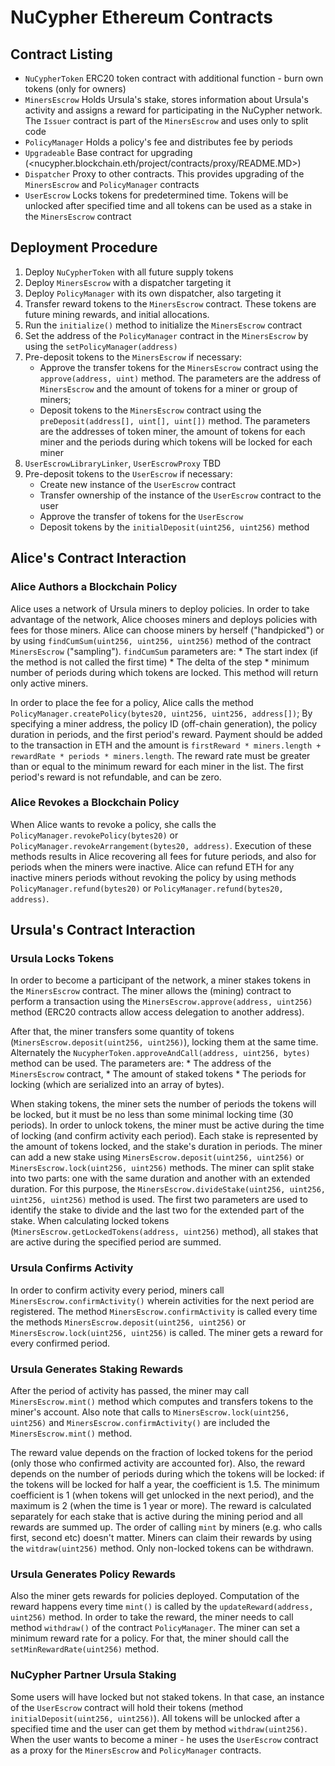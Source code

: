 # NuCypher Ethereum Contracts


## Contract Listing

* `NuCypherToken` ERC20 token contract with additional function - burn own tokens (only for owners)
* `MinersEscrow` Holds Ursula's stake, stores information about Ursula's activity and assigns a reward for participating in the NuCypher network. The `Issuer` contract is part of the `MinersEscrow` and uses only to split code
* `PolicyManager` Holds a policy's fee and distributes fee by periods
* `Upgradeable` Base contract for upgrading (<nucypher.blockchain.eth/project/contracts/proxy/README.MD>)
* `Dispatcher` Proxy to other contracts. This provides upgrading of the `MinersEscrow` and `PolicyManager` contracts
* `UserEscrow` Locks tokens for predetermined time. Tokens will be unlocked after specified time and all tokens can be used as a stake in the `MinersEscrow` contract

## Deployment Procedure

1. Deploy `NuCypherToken` with all future supply tokens
2. Deploy `MinersEscrow` with a dispatcher targeting it
3. Deploy `PolicyManager` with its own dispatcher, also targeting it
4. Transfer reward tokens to the `MinersEscrow` contract. These tokens are future mining rewards, and initial allocations.
5. Run the `initialize()` method to initialize the `MinersEscrow` contract
6. Set the address of the `PolicyManager` contract  in the `MinersEscrow` by using the `setPolicyManager(address)`
7. Pre-deposit tokens to the `MinersEscrow` if necessary:
	* Approve the transfer tokens for the `MinersEscrow` contract using the `approve(address, uint)` method. The parameters are the address of `MinersEscrow` and the amount of tokens for a miner or group of miners;
	* Deposit tokens to the `MinersEscrow` contract using the `preDeposit(address[], uint[], uint[])` method. The parameters are the addresses of token miner, the amount of tokens for each miner and the periods during which tokens will be locked for each miner
8. `UserEscrowLibraryLinker`, `UserEscrowProxy` TBD
9. Pre-deposit tokens to the `UserEscrow` if necessary:
	* Create new instance of the `UserEscrow` contract 
	* Transfer ownership of the instance of the `UserEscrow` contract to the user
	* Approve the transfer of tokens for the `UserEscrow`
	* Deposit tokens by the `initialDeposit(uint256, uint256)` method

## Alice's Contract Interaction

### Alice Authors a Blockchain Policy

Alice uses a network of Ursula miners to deploy policies.
In order to take advantage of the network, Alice chooses miners and deploys policies with fees for those miners.
Alice can choose miners by herself ("handpicked") or by using `findCumSum(uint256, uint256, uint256)` method of the contract `MinersEscrow` ("sampling").
`findCumSum` parameters are:
    * The start index (if the method is not called the first time)
    * The delta of the step
    * minimum number of periods during which tokens are locked.
This method will return only active miners.

In order to place the fee for a policy, Alice calls the method `PolicyManager.createPolicy(bytes20, uint256, uint256, address[])`;
By specifying a miner address, the policy ID (off-chain generation), the policy duration in periods, and the first period's reward.
Payment should be added to the transaction in ETH and the amount is `firstReward * miners.length + rewardRate * periods * miners.length`.
The reward rate must be greater than or equal to the minimum reward for each miner in the list. The first period's reward is not refundable, and can be zero.

### Alice Revokes a Blockchain Policy

When Alice wants to revoke a policy, she calls the `PolicyManager.revokePolicy(bytes20)` or `PolicyManager.revokeArrangement(bytes20, address)`.
Execution of these methods results in Alice recovering all fees for future periods, and also for periods when the miners were inactive.
Alice can refund ETH for any inactive miners periods without revoking the policy by using methods `PolicyManager.refund(bytes20)` or `PolicyManager.refund(bytes20, address)`.


## Ursula's Contract Interaction


### Ursula Locks Tokens

In order to become a participant of the network, a miner stakes tokens in the `MinersEscrow` contract.
The miner allows the (mining) contract to perform a transaction using the `MinersEscrow.approve(address, uint256)` method
(ERC20 contracts allow access delegation to another address).

After that, the miner transfers some quantity of tokens (`MinersEscrow.deposit(uint256, uint256)`), locking them at the same time.
Alternately the `NucypherToken.approveAndCall(address, uint256, bytes)` method can be used.
The parameters are:
    * The address of the `MinersEscrow` contract,
    * The amount of staked tokens
    * The periods for locking (which are serialized into an array of bytes).

When staking tokens, the miner sets the number of periods the tokens will be locked, but it must be no less than some minimal locking time (30 periods).
In order to unlock tokens, the miner must be active during the time of locking (and confirm activity each period).
Each stake is represented by the amount of tokens locked, and the stake's duration in periods.
The miner can add a new stake using `MinersEscrow.deposit(uint256, uint256)` or `MinersEscrow.lock(uint256, uint256)` methods.
The miner can split stake into two parts: one with the same duration and another with an extended duration.
For this purpose, the `MinersEscrow.divideStake(uint256, uint256, uint256, uint256)` method is used.
The first two parameters are used to identify the stake to divide and the last two for the extended part of the stake.
When calculating locked tokens (`MinersEscrow.getLockedTokens(address, uint256)` method), all stakes that are active during the specified period are summed.


### Ursula Confirms Activity

In order to confirm activity every period, miners call `MinersEscrow.confirmActivity()` wherein activities for the next period are registered.
The method `MinersEscrow.confirmActivity` is called every time the methods `MinersEscrow.deposit(uint256, uint256)` or `MinersEscrow.lock(uint256, uint256)` is called.
The miner gets a reward for every confirmed period.

### Ursula Generates Staking Rewards
After the period of activity has passed, the miner may call `MinersEscrow.mint()` method which computes and transfers tokens to the miner's account.
Also note that calls to `MinersEscrow.lock(uint256, uint256)` and `MinersEscrow.confirmActivity()` are included the `MinersEscrow.mint()` method.

The reward value depends on the fraction of locked tokens for the period (only those who confirmed activity are accounted for).
Also, the reward depends on the number of periods during which the tokens will be locked: if the tokens will be locked for half a year, the coefficient is 1.5.
The minimum coefficient is 1 (when tokens will get unlocked in the next period), and the maximum is 2 (when the time is 1 year or more).
The reward is calculated separately for each stake that is active during the mining period and all rewards are summed up.
The order of calling `mint` by miners (e.g. who calls first, second etc) doesn't matter.
Miners can claim their rewards by using the `witdraw(uint256)` method. Only non-locked tokens can be withdrawn.


### Ursula Generates Policy Rewards
Also the miner gets rewards for policies deployed.
Computation of the reward happens every time `mint()` is called by the `updateReward(address, uint256)` method.
In order to take the reward, the miner needs to call method `withdraw()` of the contract `PolicyManager`.
The miner can set a minimum reward rate for a policy. For that, the miner should call the `setMinRewardRate(uint256)` method.


### NuCypher Partner Ursula Staking
Some users will have locked but not staked tokens.
In that case, an instance of the `UserEscrow` contract will hold their tokens (method `initialDeposit(uint256, uint256)`).
All tokens will be unlocked after a specified time and the user can get them by method `withdraw(uint256)`.
When the user wants to become a miner - he uses the `UserEscrow` contract as a proxy for the `MinersEscrow` and `PolicyManager` contracts.
